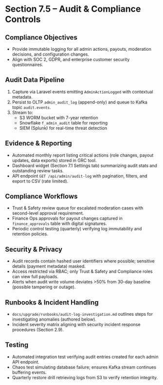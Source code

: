 # Section 7.5 – Audit & Compliance Controls

## Compliance Objectives
- Provide immutable logging for all admin actions, payouts, moderation decisions, and configuration changes.
- Align with SOC 2, GDPR, and enterprise customer security questionnaires.

## Audit Data Pipeline
1. Capture via Laravel events emitting `AdminActionLogged` with contextual metadata.
2. Persist to OLTP `admin_audit_log` (append-only) and queue to Kafka topic `audit.events`.
3. Stream to:
   - S3 WORM bucket with 7-year retention
   - Snowflake `f_admin_audit` table for reporting
   - SIEM (Splunk) for real-time threat detection

## Evidence & Reporting
- Automated monthly report listing critical actions (role changes, payout updates, data exports) stored in GRC tool.
- Dashboard widget (Section 7.1 Settings tab) summarizing audit stats and outstanding review tasks.
- API endpoint `GET /api/admin/audit-log` with pagination, filters, and export to CSV (rate limited).

## Compliance Workflows
- Trust & Safety review queue for escalated moderation cases with second-level approval requirement.
- Finance Ops approvals for payout changes captured in `finance_approvals` table with digital signatures.
- Periodic control testing (quarterly) verifying log immutability and retention policies.

## Security & Privacy
- Audit records contain hashed user identifiers where possible; sensitive details (payment metadata) masked.
- Access restricted via RBAC; only Trust & Safety and Compliance roles can view full payloads.
- Alerts when audit write volume deviates >50% from 30-day baseline (possible tampering or outage).

## Runbooks & Incident Handling
- `docs/upgrade/runbooks/audit-log-investigation.md` outlines steps for investigating anomalies (authored below).
- Incident severity matrix aligning with security incident response procedures (Section 2.9).

## Testing
- Automated integration test verifying audit entries created for each admin API endpoint.
- Chaos test simulating database failure; ensures Kafka stream continues buffering events.
- Quarterly restore drill retrieving logs from S3 to verify retention integrity.
